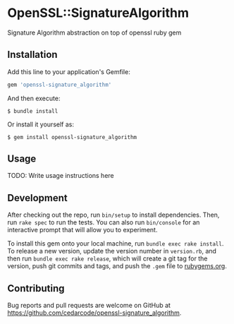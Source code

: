 # OpenSSL::SignatureAlgorithm

Signature Algorithm abstraction on top of openssl ruby gem

## Installation

Add this line to your application's Gemfile:

```ruby
gem 'openssl-signature_algorithm'
```

And then execute:

    $ bundle install

Or install it yourself as:

    $ gem install openssl-signature_algorithm

## Usage

TODO: Write usage instructions here

## Development

After checking out the repo, run `bin/setup` to install dependencies. Then, run `rake spec` to run the tests. You can also run `bin/console` for an interactive prompt that will allow you to experiment.

To install this gem onto your local machine, run `bundle exec rake install`. To release a new version, update the version number in `version.rb`, and then run `bundle exec rake release`, which will create a git tag for the version, push git commits and tags, and push the `.gem` file to [rubygems.org](https://rubygems.org).

## Contributing

Bug reports and pull requests are welcome on GitHub at https://github.com/cedarcode/openssl-signature_algorithm.

